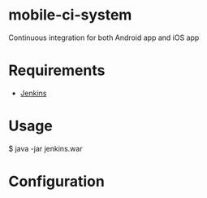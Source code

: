 # mobile-ci-system
Continuous integration for both Android app and iOS app

# Requirements
* [Jenkins](https://jenkins.io/)

# Usage
$ java -jar jenkins.war

# Configuration